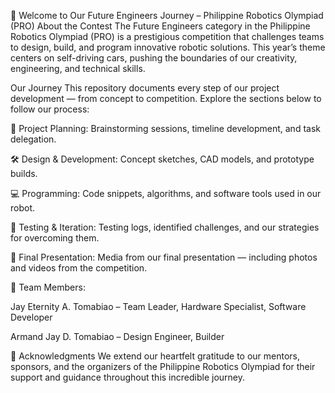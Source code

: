 🚀 Welcome to Our Future Engineers Journey – Philippine Robotics Olympiad (PRO)
About the Contest
The Future Engineers category in the Philippine Robotics Olympiad (PRO) is a prestigious competition that challenges teams to design, build, and program innovative robotic solutions. This year’s theme centers on self-driving cars, pushing the boundaries of our creativity, engineering, and technical skills.

Our Journey
This repository documents every step of our project development — from concept to competition. Explore the sections below to follow our process:

🧠 Project Planning: Brainstorming sessions, timeline development, and task delegation.

🛠️ Design & Development: Concept sketches, CAD models, and prototype builds.

💻 Programming: Code snippets, algorithms, and software tools used in our robot.

🧪 Testing & Iteration: Testing logs, identified challenges, and our strategies for overcoming them.

🎥 Final Presentation: Media from our final presentation — including photos and videos from the competition.

👥 Team Members:

Jay Eternity A. Tomabiao – Team Leader, Hardware Specialist, Software Developer

Armand Jay D. Tomabiao – Design Engineer, Builder

🙏 Acknowledgments
We extend our heartfelt gratitude to our mentors, sponsors, and the organizers of the Philippine Robotics Olympiad for their support and guidance throughout this incredible journey.
